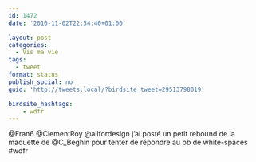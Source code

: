 ```yaml
---
id: 1472
date: '2010-11-02T22:54:40+01:00'

layout: post
categories:
  - Vis ma vie
tags:
  - tweet
format: status
publish_social: no
guid: 'http://tweets.local/?birdsite_tweet=29513798019'

birdsite_hashtags:
    - wdfr
---
```


@Fran6 @ClementRoy @allfordesign j’ai posté un petit rebound de la maquette de @C\_Beghin pour tenter de répondre au pb de white-spaces #wdfr